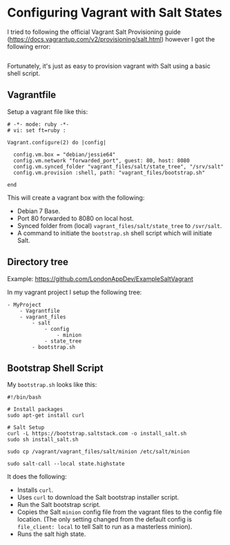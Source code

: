 
# Configuring Vagrant with Salt States #

I tried to following the official Vagrant Salt Provisioning guide (https://docs.vagrantup.com/v2/provisioning/salt.html) however I got the following error:

```

```

Fortunately, it's just as easy to provision vagrant with Salt using a basic shell script.

## Vagrantfile ##

Setup a vagrant file like this:

```
# -*- mode: ruby -*-
# vi: set ft=ruby :

Vagrant.configure(2) do |config|

  config.vm.box = "debian/jessie64"
  config.vm.network "forwarded_port", guest: 80, host: 8080
  config.vm.synced_folder "vagrant_files/salt/state_tree", "/srv/salt"
  config.vm.provision :shell, path: "vagrant_files/bootstrap.sh"

end
```

This will create a vagrant box with the following:
 - Debian 7 Base.
 - Port 80 forwarded to 8080 on local host.
 - Synced folder from (local) `vagrant_files/salt/state_tree` to `/svr/salt`.
 - A command to initiate the `bootstrap.sh` shell script which will initiate Salt.

## Directory tree ##

Example: https://github.com/LondonAppDev/ExampleSaltVagrant

In my vagrant project I setup the following tree:

```
- MyProject
    - Vagrantfile
    - vagrant_files
        - salt
            - config
                - minion
            - state_tree
        - bootstrap.sh
```

## Bootstrap Shell Script ##

My `bootstrap.sh` looks like this:

```
#!/bin/bash

# Install packages
sudo apt-get install curl

# Salt Setup
curl -L https://bootstrap.saltstack.com -o install_salt.sh
sudo sh install_salt.sh

sudo cp /vagrant/vagrant_files/salt/minion /etc/salt/minion

sudo salt-call --local state.highstate
```

It does the following:
 - Installs `curl`.
 - Uses `curl` to download the Salt bootstrap installer script.
 - Run the Salt bootstrap script.
 - Copies the Salt `minion` config file from the vagrant files to the config file location. (The only setting changed from the default config is `file_client: local` to tell Salt to run as a masterless minion).
 - Runs the salt high state.
